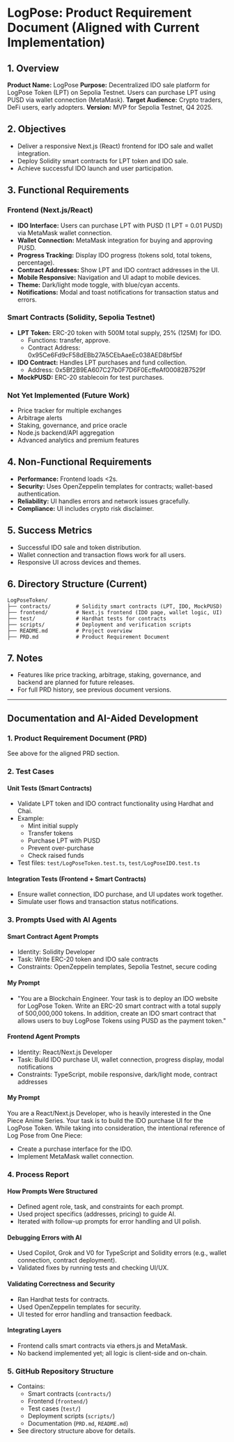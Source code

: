 # LogPose: Product Requirement Document (Aligned with Current Implementation)

## 1. Overview
**Product Name:** LogPose
**Purpose:** Decentralized IDO sale platform for LogPose Token (LPT) on Sepolia Testnet. Users can purchase LPT using PUSD via wallet connection (MetaMask). 
**Target Audience:** Crypto traders, DeFi users, early adopters.
**Version:** MVP for Sepolia Testnet, Q4 2025.

## 2. Objectives
- Deliver a responsive Next.js (React) frontend for IDO sale and wallet integration.
- Deploy Solidity smart contracts for LPT token and IDO sale.
- Achieve successful IDO launch and user participation.

## 3. Functional Requirements
### Frontend (Next.js/React)
- **IDO Interface:** Users can purchase LPT with PUSD (1 LPT = 0.01 PUSD) via MetaMask wallet connection.
- **Wallet Connection:** MetaMask integration for buying and approving PUSD.
- **Progress Tracking:** Display IDO progress (tokens sold, total tokens, percentage).
- **Contract Addresses:** Show LPT and IDO contract addresses in the UI.
- **Mobile Responsive:** Navigation and UI adapt to mobile devices.
- **Theme:** Dark/light mode toggle, with blue/cyan accents.
- **Notifications:** Modal and toast notifications for transaction status and errors.

### Smart Contracts (Solidity, Sepolia Testnet)
- **LPT Token:** ERC-20 token with 500M total supply, 25% (125M) for IDO.
  - Functions: transfer, approve.
  - Contract Address: 0x95Ce6Fd9cF58dEBb27A5CEbAaeEc038AED8bf5bf
- **IDO Contract:** Handles LPT purchases and fund collection.
  - Address: 0x5Bf2B9EA607C27b0F7D6F0EcffeAf00082B7529f
- **MockPUSD:** ERC-20 stablecoin for test purchases.

### Not Yet Implemented (Future Work)
- Price tracker for multiple exchanges
- Arbitrage alerts
- Staking, governance, and price oracle
- Node.js backend/API aggregation
- Advanced analytics and premium features

## 4. Non-Functional Requirements
- **Performance:** Frontend loads <2s.
- **Security:** Uses OpenZeppelin templates for contracts; wallet-based authentication.
- **Reliability:** UI handles errors and network issues gracefully.
- **Compliance:** UI includes crypto risk disclaimer.

## 5. Success Metrics
- Successful IDO sale and token distribution.
- Wallet connection and transaction flows work for all users.
- Responsive UI across devices and themes.

## 6. Directory Structure (Current)
```
LogPoseToken/
├── contracts/        # Solidity smart contracts (LPT, IDO, MockPUSD)
├── frontend/         # Next.js frontend (IDO page, wallet logic, UI)
├── test/             # Hardhat tests for contracts
├── scripts/          # Deployment and verification scripts
├── README.md         # Project overview
├── PRD.md            # Product Requirement Document
```

## 7. Notes
- Features like price tracking, arbitrage, staking, governance, and backend are planned for future releases.
- For full PRD history, see previous document versions.

---

## Documentation and AI-Aided Development

### 1. Product Requirement Document (PRD)
See above for the aligned PRD section.

### 2. Test Cases
#### Unit Tests (Smart Contracts)
- Validate LPT token and IDO contract functionality using Hardhat and Chai.
- Example:
  - Mint initial supply
  - Transfer tokens
  - Purchase LPT with PUSD
  - Prevent over-purchase
  - Check raised funds
- Test files: `test/LogPoseToken.test.ts`, `test/LogPoseIDO.test.ts`

#### Integration Tests (Frontend + Smart Contracts)
- Ensure wallet connection, IDO purchase, and UI updates work together.
- Simulate user flows and transaction status notifications.

### 3. Prompts Used with AI Agents

#### Smart Contract Agent Prompts
- Identity: Solidity Developer
- Task: Write ERC-20 token and IDO sale contracts
- Constraints: OpenZeppelin templates, Sepolia Testnet, secure coding

#### My Prompt
- "You are a Blockchain Engineer. Your task is to deploy an IDO website for LogPose Token. Write an ERC-20 smart contract with a total supply of 500,000,000 tokens. In addition, create an IDO smart contract that allows users to buy LogPose Tokens using PUSD as the payment token."

#### Frontend Agent Prompts
- Identity: React/Next.js Developer
- Task: Build IDO purchase UI, wallet connection, progress display, modal notifications
- Constraints: TypeScript, mobile responsive, dark/light mode, contract addresses

#### My Prompt
You are a React/Next.js Developer, who is heavily interested in the One Piece Anime Series. Your task is to build the IDO purchase UI for the LogPose Token. While taking into consideration, the intentional reference of Log Pose from One Piece:
- Create a purchase interface for the IDO.
- Implement MetaMask wallet connection.


### 4. Process Report
#### How Prompts Were Structured
- Defined agent role, task, and constraints for each prompt.
- Used project specifics (addresses, pricing) to guide AI.
- Iterated with follow-up prompts for error handling and UI polish.

#### Debugging Errors with AI
- Used Copilot, Grok and V0 for TypeScript and Solidity errors (e.g., wallet connection, contract deployment).
- Validated fixes by running tests and checking UI/UX.

#### Validating Correctness and Security
- Ran Hardhat tests for contracts.
- Used OpenZeppelin templates for security.
- UI tested for error handling and transaction feedback.

#### Integrating Layers
- Frontend calls smart contracts via ethers.js and MetaMask.
- No backend implemented yet; all logic is client-side and on-chain.

### 5. GitHub Repository Structure
- Contains:
  - Smart contracts (`contracts/`)
  - Frontend (`frontend/`)
  - Test cases (`test/`)
  - Deployment scripts (`scripts/`)
  - Documentation (`PRD.md`, `README.md`)
- See directory structure above for details.
